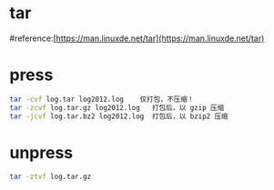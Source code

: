 # tar

#reference:[https://man.linuxde.net/tar](https://man.linuxde.net/tar)
<a name="U4VCl"></a>
# press


```bash
tar -cvf log.tar log2012.log    仅打包，不压缩！ 
tar -zcvf log.tar.gz log2012.log   打包后，以 gzip 压缩 
tar -jcvf log.tar.bz2 log2012.log  打包后，以 bzip2 压缩 
```


<a name="7DBLz"></a>
# unpress


```bash
tar -ztvf log.tar.gz
```


